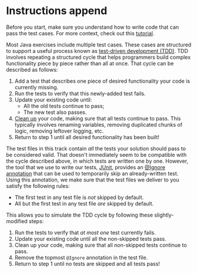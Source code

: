 # Instructions append

Before you start, make sure you understand how to write code that can pass the test cases.
For more context, check out this [tutorial](https://github.com/exercism/java/blob/master/exercises/hello-world/TUTORIAL.md).

Most Java exercises include multiple test cases. These cases are structured to
support a useful process known as
[test-driven development (TDD)](https://en.wikipedia.org/wiki/Test-driven_development).
TDD involves repeating a structured cycle that helps programmers build complex
functionality piece by piece rather than all at once. That cycle can be
described as follows:

1. Add a test that describes one piece of desired functionality your code is
currently missing.
2. Run the tests to verify that this newly-added test fails.
3. Update your existing code until:
    - All the old tests continue to pass;
    - The new test also passes.
4. [Clean up](https://en.wikipedia.org/wiki/Code_refactoring) your code, making
sure that all tests continue to pass. This typically involves renaming
variables, removing duplicated chunks of logic, removing leftover logging, etc.
5. Return to step 1 until all desired functionality has been built!

The test files in this track contain _all_ the tests your solution should pass
to be considered valid. That doesn't immediately seem to be compatible with the
cycle described above, in which tests are written one by one. However, the
tool that we use to write our tests, [JUnit](http://junit.org), provides an
[@Ignore](http://junit.sourceforge.net/javadoc/org/junit/Ignore.html)
[annotation](https://docs.oracle.com/javase/tutorial/java/annotations/) that
can be used to temporarily skip an already-written test. Using this annotation,
we make sure that the test files we deliver to you satisfy the following rules:

- The first test in any test file is _not_ skipped by default.
- All but the first test in any test file _are_ skipped by default.

This allows you to simulate the TDD cycle by following these slightly-modified
steps:

1. Run the tests to verify that _at most one_ test currently fails.
2. Update your existing code until all the non-skipped tests pass.
3. Clean up your code, making sure that all non-skipped tests continue to pass.
4. Remove the topmost `@Ignore` annotation in the test file.
5. Return to step 1 until no tests are skipped and all tests pass!
